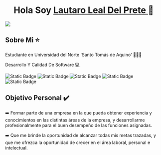 <div align="center">
  <h1 align> Hola Soy <a href="www.linkedin.com/in/lauldp" >Lautaro Leal Del Prete </a> 👋 </h1>
</div>
<img src= "https://media.licdn.com/dms/image/v2/D4E16AQG_2jjRv-XTbg/profile-displaybackgroundimage-shrink_350_1400/profile-displaybackgroundimage-shrink_350_1400/0/1724442967015?e=1732147200&v=beta&t=8QX6CEQ1aCX1STW36itD6n-ukGXkawvsgrzhAoITfLs">

## Sobre Mi ⭐
Estudiante en Universidad del Norte 'Santo Tomás de Aquino' 👨🏻‍🎓​ <br>

Desarrollo Y Calidad De Software 💻​

<img alt="Static Badge" src="https://img.shields.io/badge/LinkedIn-SEGUIR?style=social&logo=linkedin&logoColor=blue&logoSize=auto&labelColor=blue&color=black&cacheSeconds=3600&link=www.linkedin.com%2Fin%2Flauldp">  
<img alt="Static Badge" src="https://img.shields.io/badge/WhatsApp-Mensaje?style=social&logo=whatsapp&logoColor=green&logoSize=auto&labelColor=red&color=black&cacheSeconds=3600&link=Wa.me%2F543813399463">
<img alt="Static Badge" src="https://img.shields.io/badge/Instagram%20-%20Seguir?style=social&logo=instagram&logoColor=orange&logoSize=auto&labelColor=green&color=black&cacheSeconds=3600&link=https%3A%2F%2Fwww.instagram.com%2Flautaro_leall%2F%3Fhl%3Des-la">
<img alt="Static Badge" src="https://img.shields.io/badge/Twiter-Seguir?style=social&logo=x&logoColor=black&logoSize=auto&labelColor=black&color=black&cacheSeconds=3600&link=https%3A%2F%2Fx.com%2Flautaro_leall">
<img alt="Static Badge" src="https://img.shields.io/badge/VSCO-FOTOS?style=social&logo=vsco&logoColor=black&logoSize=auto&labelColor=red&color=black&cacheSeconds=3600&link=https%3A%2F%2Fvsco.co%2Flauti02%2Fgallery">

## Objetivo Personal ✔️​
​➡️​ Formar parte de una empresa en la que pueda obtener experiencia y conocimientos en las distintas áreas de la empresa, y desarrollarme profesionalmente para el buen desempeño de las funciones asignadas. <br>

➡️​ Que me brinde la oportunidad de alcanzar todas mis metas trazadas, y que me ofrezca la oportunidad de crecer en el área laboral, personal e intelectual.<br>

<!--
**LautaroLeall/LautaroLeall** is a ✨ _special_ ✨ repository because its `README.md` (this file) appears on your GitHub profile.

Here are some ideas to get you started:

- 🔭 I’m currently working on ...
- 🌱 I’m currently learning ...
- 👯 I’m looking to collaborate on ...
- 🤔 I’m looking for help with ...
- 💬 Ask me about ...
- 📫 How to reach me: ...
- 😄 Pronouns: ...
- ⚡ Fun fact: ...
-->
